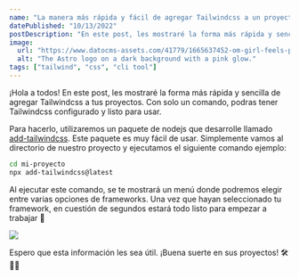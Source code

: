 ```yaml
---
name: "La manera más rápida y fácil de agregar Tailwindcss a un proyecto"
datePublished: "10/13/2022"
postDescription: "En este post, les mostraré la forma más rápida y sencilla de agregar Tailwindcss a tus proyectos. Con solo un comando, podras tener Tailwindcss configurado y listo para usar."
image:
  url: "https://www.datocms-assets.com/41779/1665637452-om-girl-feels-peace-patience-attractive-carefree-relaxed-happy-young-woman-curly-shirt-hairstyle-close-eyes-smiling-delighted-meditating-hands-sideways-nirvana-lotus-pose-breathing-practice-yoga_176420-34918.webp"
  alt: "The Astro logo on a dark background with a pink glow."
tags: ["tailwind", "css", "cli tool"]
---
```


¡Hola a todos! En este post, les mostraré la forma más rápida y sencilla de agregar Tailwindcss a tus proyectos. Con solo un comando, podras tener Tailwindcss configurado y listo para usar.

Para hacerlo, utilizaremos un paquete de nodejs que desarrolle llamado [add-tailwindcss](https://www.npmjs.com/package/add-tailwindcss). Este paquete es muy fácil de usar. Simplemente vamos al directorio de nuestro proyecto y ejecutamos el siguiente comando ejemplo:

```bash
cd mi-proyecto
npx add-tailwindcss@latest
```

Al ejecutar este comando, se te mostrará un menú donde podremos elegir entre varias opciones de frameworks. Una vez que hayan seleccionado tu framework, en cuestión de segundos estará todo listo para empezar a trabajar 💪

![](https://www.datocms-assets.com/41779/1665636947-add-tailwind.gif)

Espero que esta información les sea útil. ¡Buena suerte en sus proyectos! 🛠️👨‍💻
